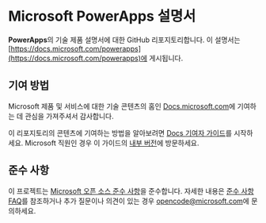 # <a name="microsoft-powerapps-documentation"></a>Microsoft PowerApps 설명서

**PowerApps**의 기술 제품 설명서에 대한 GitHub 리포지토리합니다. 이 설명서는 [https://docs.microsoft.com/powerapps](https://docs.microsoft.com/powerapps)에 게시됩니다.

## <a name="how-to-contribute"></a>기여 방법

Microsoft 제품 및 서비스에 대한 기술 콘텐츠의 홈인 [Docs.microsoft.com](https://docs.microsoft.com/)에 기여하는 데 관심을 가져주셔서 감사합니다.

이 리포지토리의 콘텐츠에 기여하는 방법을 알아보려면 [Docs 기여자 가이드](https://docs.microsoft.com/contribute)를 시작하세요. Microsoft 직원인 경우 이 가이드의 [내부 버전](https://aka.ms/docsguidescontribute)에 방문하세요.

## <a name="code-of-conduct"></a>준수 사항

이 프로젝트는 [Microsoft 오픈 소스 준수 사항](https://opensource.microsoft.com/codeofconduct/)을 준수합니다. 자세한 내용은 [준수 사항 FAQ](https://opensource.microsoft.com/codeofconduct/faq/)를 참조하거나 추가 질문이나 의견이 있는 경우 [opencode@microsoft.com](mailto:opencode@microsoft.com)에 문의하세요.